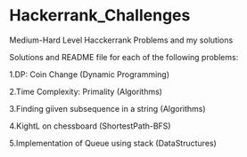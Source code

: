 # Hackerrank_Challenges
Medium-Hard Level Hacckerrank Problems and my solutions


Solutions and README file for each of the following problems:

1.DP: Coin Change (Dynamic Programming)

2.Time Complexity: Primality (Algorithms)

3.Finding giiven subsequence in a string (Algorithms)

4.KightL on chessboard (ShortestPath-BFS)

5.Implementation of Queue using stack (DataStructures)
